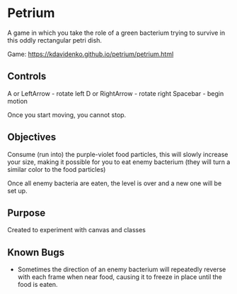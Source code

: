 # Petrium
A game in which you take the role of a green bacterium trying to survive in this oddly rectangular petri dish.

Game: https://kdavidenko.github.io/petrium/petrium.html

## Controls
A or LeftArrow - rotate left
D or RightArrow - rotate right
Spacebar - begin motion

Once you start moving, you cannot stop.

## Objectives
Consume (run into) the purple-violet food particles, this will slowly increase your size, making it possible for you to eat enemy bacterium (they will turn a similar color to the food particles)

Once all enemy bacteria are eaten, the level is over and a new one will be set up.

## Purpose
Created to experiment with canvas and classes


## Known Bugs
- Sometimes the direction of an enemy bacterium will repeatedly reverse with each frame when near food, causing it to freeze in place until the food is eaten.
